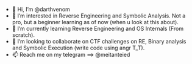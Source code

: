- 👋 Hi, I’m @darthvenom
- 👀 I’m interested in Reverse Engineering and Symbolic Analysis. Not a pro, but a beginner learning as of now (when u look at this about).
- 🌱 I’m currently learning Reverse Engineering and OS Internals (From scratch).
- 💞️ I’m looking to collaborate on CTF challenges on RE, Binary analysis and Symbolic Execution (write code using angr T_T).
- 📫 Reach me on my telegram ==> @meitanteied

<!---
darthvenom/darthvenom is a ✨ special ✨ repository because its `README.md` (this file) appears on your GitHub profile.
You can click the Preview link to take a look at your changes.
--->
